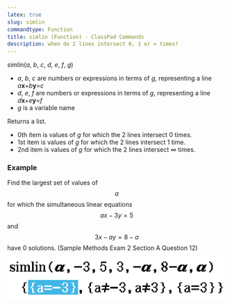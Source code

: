 ```yaml
---
latex: true
slug: simlin
commandtype: Function
title: simlin (Function) - ClassPad Commands
description: when do 2 lines intersect 0, 1 or ∞ times?
---
```


simlin(*a*, *b*, *c*, *d*, *e*, *f*, *g*)
- *a*, *b*, *c* are numbers or expressions in terms of *g*, representing a line *a***x**+*b***y**=*c*
- *d*, *e*, *f* are numbers or expressions in terms of *g*, representing a line *d***x**+*e***y**=*f*
- *g* is a variable name

Returns a list.
- 0th item is values of *g* for which the 2 lines intersect 0 times.
- 1st item is values of *g* for which the 2 lines intersect 1 time.
- 2nd item is values of *g* for which the 2 lines intersect ∞ times.

### Example

Find the largest set of values of $$ a $$ for which the simultaneous linear equations $$ ax-3y=5 $$ and $$ 3x-ay=8-a $$ have 0 solutions. (Sample Methods Exam 2 Section A Question 12)

![simlin(a, -3, 5, 3, -a, 8-a, a)](/files/simlin.png)